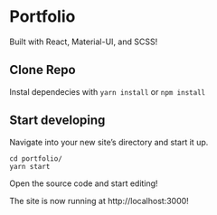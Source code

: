 # Portfolio

Built with React, Material-UI, and SCSS!

## Clone Repo

Instal dependecies with `yarn install` or `npm install`


## Start developing

Navigate into your new site’s directory and start it up.

```
cd portfolio/
yarn start
```

Open the source code and start editing!

The site is now running at http://localhost:3000!

